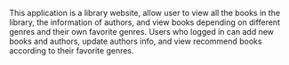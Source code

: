 This application is a library website, allow user to view all the books in the library, the information of authors, and view books depending on different genres and their own favorite genres. Users who logged in can add new books and authors, update authors info, and view recommend books according to their favorite genres. 